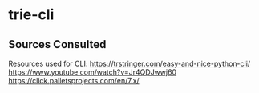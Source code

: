 # trie-cli

## Sources Consulted
Resources used for CLI:
https://trstringer.com/easy-and-nice-python-cli/
https://www.youtube.com/watch?v=Jr4QDJwwj60
https://click.palletsprojects.com/en/7.x/
